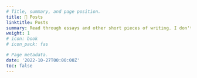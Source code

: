 ```yaml
---
# Title, summary, and page position.
title: 📝 Posts
linktitle: Posts
summary: Read through essays and other short pieces of writing. I don't rigorously edit these so consider them as raw materials. 
weight: 1
# icon: book
# icon_pack: fas

# Page metadata.
date: '2022-10-27T00:00:00Z'
toc: false
---
```

